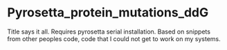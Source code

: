 # Pyrosetta_protein_mutations_ddG
Title says it all. Requires pyrosetta serial installation. Based on snippets from other peoples code, code that I could not get to work on my systems.
